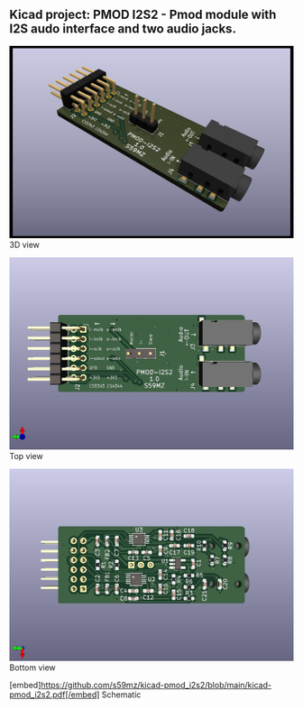## Kicad project: PMOD I2S2 - Pmod module with I2S audo interface and two audio jacks.

![alt text](https://github.com/s59mz/kicad-pmod_i2s2/blob/main/kicad-pmod_i2s2-3d.jpg)
3D view

![alt text](https://github.com/s59mz/kicad-pmod_i2s2/blob/main/kicad-pmod_i2s2-top.jpg)
Top view

![alt text](https://github.com/s59mz/kicad-pmod_i2s2/blob/main/kicad-pmod_i2s2-bot.jpg)
Bottom view

[embed]https://github.com/s59mz/kicad-pmod_i2s2/blob/main/kicad-pmod_i2s2.pdf[/embed]
Schematic
